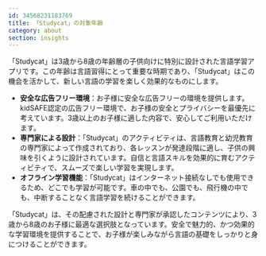 ```yaml
---
id: 34568231183769
title: 「Studycat」の対象年齢
category: about
section: insights
---
```

「Studycat」は3歳から8歳の年齢層の子供向けに特別に設計された言語学習アプリです。この年齢は言語習得にとって重要な時期であり、「Studycat」はこの機会を活かして、新しい言語の学習を楽しく効果的なものにします。

- **安全な広告フリー環境**：お子様に安全な広告フリーの環境を提供します。kidSAFE認定の広告フリー環境で、お子様の安全とプライバシーを最優先に考えています。3歳以上のお子様に適した内容で、安心してご利用いただけます。
- **専門家による設計**：「Studycat」のアクティビティは、言語教育と幼児教育の専門家によって作成されており、各レッスンが発達段階に適し、子供の興味を引くように設計されています。自信と言語スキルを効果的に育むアクティビティで、スムーズで楽しい学習を実現します。
- **オフライン学習機能**：「Studycat」はインターネット接続なしでも使用できるため、どこでも学習が可能です。車の中でも、公園でも、飛行機の中でも、中断することなく言語学習を続けることができます。

「Studycat」は、その配慮された設計と専門家が承認したコンテンツにより、3歳から8歳のお子様に最適な選択肢となっています。安全で魅力的、かつ効果的な学習環境を提供することで、お子様が楽しみながら言語の基礎をしっかりと身につけることができます。

